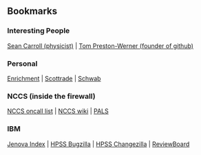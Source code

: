 ---
---
## Bookmarks ##

### Interesting People ###

<a href="https://www.preposterousuniverse.com/" target="_blank">Sean
Carroll (physicist)</a>
| <a href="http://tom.preston-werner.com/" target="_blank">Tom
  Preston-Werner (founder of github)</a>

### Personal ###

<a href="https://enrichmentfcu.org" target="_blank">Enrichment</a> 
| <a href="https://scottrade.com" target="_blank">Scottrade</a> 
| <a href="https://workplace.schwab.com/public/workplace/retirement-planning" target="_blank">Schwab</a>

### NCCS (inside the firewall) ###

<a href="https://wwwadm.ccs.ornl.gov/nccs_oncall" target="_blank">NCCS oncall list</a> 
| <a href="https://wiki.ccs.ornl.gov/doku/hpss_dev" target="_blank">NCCS wiki</a> 
| <a href="https://timetracker.ornl.gov/timetracker/#/" target="_blank">PALS</a>

### IBM ###

<a href="https://hpss-dev.clearlake.ibm.com/web/" target="_blank">Jenova Index</a>
| <a href="hpssbug.clearlake.ibm.com" target="_blank">HPSS Bugzilla</a>
| <a href="hpsschange.clearlake.ibm.com" target="_blank">HPSS Changezilla</a>
| <a href="hpss-dev.clearlake.ibm.com/reviewboard/dashboard/" target="_blank">ReviewBoard</a>
